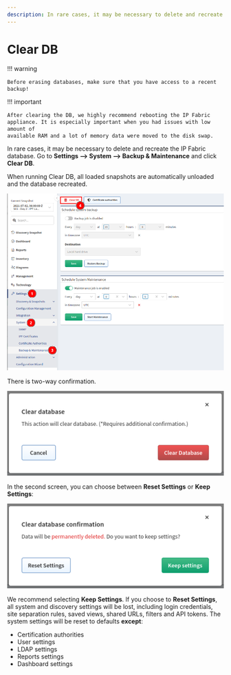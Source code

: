 ```yaml
---
description: In rare cases, it may be necessary to delete and recreate the IP Fabric database.
---
```


# Clear DB

!!! warning

    Before erasing databases, make sure that you have access to a recent backup!

!!! important

    After clearing the DB, we highly recommend rebooting the IP Fabric
    appliance. It is especially important when you had issues with low amount of
    available RAM and a lot of memory data were moved to the disk swap.

In rare cases, it may be necessary to delete and recreate the IP Fabric
database. Go to **Settings --> System --> Backup & Maintenance** and click **Clear DB**.

When running Clear DB, all loaded snapshots are automatically unloaded and the
database recreated.

![Clear DB](cleardb/cleardb.png)

There is two-way confirmation.

![First confirmation](cleardb/cleardb_first_confirmation.png)

In the second screen, you can choose between **Reset Settings** or **Keep Settings**:

![Second confirmation](cleardb/cleardb_second_confirmation.png)

We recommend selecting **Keep Settings**. If you choose to **Reset Settings**,
all system and discovery settings will be lost, including login credentials,
site separation rules, saved views, shared URLs, filters and API tokens. The
system settings will be reset to defaults **except**:

- Certification authorities
- User settings
- LDAP settings
- Reports settings
- Dashboard settings
